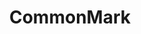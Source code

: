 ---
codehost: https://github.com/commonmark
guide: https://github.com/dcurtis/markdown-mark
images:
- commonmark-icon.svg
- commonmark-ar21.svg
- commonmark-official.svg
logohandle: commonmark
sort: commonmark
title: CommonMark
website: http://commonmark.org/
wikipedia: https://en.wikipedia.org/wiki/Markdown
---